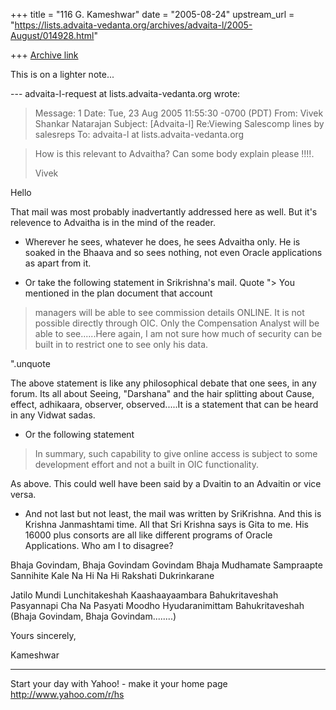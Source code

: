 +++
title = "116 G. Kameshwar"
date = "2005-08-24"
upstream_url = "https://lists.advaita-vedanta.org/archives/advaita-l/2005-August/014928.html"

+++
[Archive link](https://lists.advaita-vedanta.org/archives/advaita-l/2005-August/014928.html)

This is on a lighter note...

--- advaita-l-request at lists.advaita-vedanta.org wrote:

> Message: 1
> Date: Tue, 23 Aug 2005 11:55:30 -0700 (PDT)
> From: Vivek Shankar Natarajan <nvivekshankar at yahoo.com>
> Subject: [Advaita-l] Re:Viewing Salescomp lines by
> salesreps
> To: advaita-l at lists.advaita-vedanta.org

> How is this relevant to Advaitha? Can some body
> explain please !!!!.
> 
> Vivek
>  
>  

Hello

That mail was most probably inadvertantly addressed here as
well. But it's relevence to Advaitha is in the mind of the
reader.

- Wherever he sees, whatever he does, he sees Advaitha
only. He is soaked in the Bhaava and so sees nothing, not
even Oracle applications as apart from it.

- Or take the following statement in Srikrishna's mail.
Quote "> You mentioned in the plan document that account
> managers will  be able to see commission details
> ONLINE. It is not possible directly through OIC. Only
> the Compensation Analyst will be able to see......Here
> again, I am not sure how much of security can be built
> in to restrict one to see only his data. 
> 
 ".unquote

The above statement is like any philosophical debate that
one sees, in any forum. Its all about Seeing, "Darshana"
and the hair splitting about Cause, effect, adhikaara,
observer, observed.....It is a statement that can be heard
in any Vidwat sadas.

- Or the following statement

> In summary, such capability to give online access is
> subject to some development effort and not a built in
> OIC functionality.
> 

As above. This could well have been said by a Dvaitin to an
Advaitin or vice versa. 

- And not last but not least, the mail was written by
SriKrishna. And this is Krishna Janmashtami time. All that
Sri Krishna says is Gita to me. His 16000 plus consorts are
all like different programs of Oracle Applications. Who am
I to disagree?

Bhaja Govindam, Bhaja Govindam
     Govindam Bhaja Mudhamate
   Sampraapte Sannihite Kale
     Na Hi Na Hi Rakshati Dukrinkarane


Jatilo Mundi Lunchitakeshah
     Kaashaayaambara Bahukritaveshah
   Pasyannapi Cha Na Pasyati Moodho
     Hyudaranimittam Bahukritaveshah
    (Bhaja Govindam, Bhaja Govindam........)

Yours sincerely, 

Kameshwar






____________________________________________________
Start your day with Yahoo! - make it your home page 
http://www.yahoo.com/r/hs 


